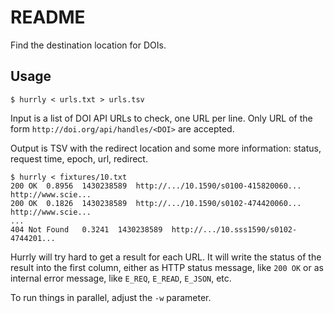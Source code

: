 README
======

Find the destination location for DOIs.

Usage
-----

    $ hurrly < urls.txt > urls.tsv

Input is a list of DOI API URLs to check, one URL per line.
Only URL of the form `http://doi.org/api/handles/<DOI>` are accepted.

Output is TSV with the redirect location and some more information: status, request time, epoch, url, redirect.

    $ hurrly < fixtures/10.txt
    200 OK  0.8956  1430238589  http://.../10.1590/s0100-415820060...  http://www.scie...
    200 OK  0.1826  1430238589  http://.../10.1590/s0102-474420060...  http://www.scie...
    ...
    404 Not Found   0.3241  1430238589  http://.../10.sss1590/s0102-4744201...

Hurrly will try hard to get a result for each URL. It will write the status of the result
into the first column, either as HTTP status message, like `200 OK` or as internal error message,
like `E_REQ`, `E_READ`, `E_JSON`, etc.

To run things in parallel, adjust the `-w` parameter.

